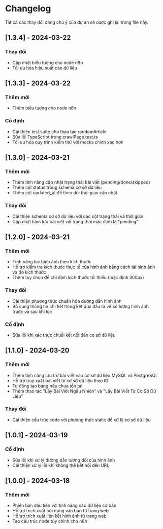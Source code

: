 # Changelog

Tất cả các thay đổi đáng chú ý của dự án sẽ được ghi lại trong file này.

## [1.3.4] - 2024-03-22

### Thay đổi
- Cập nhật biểu tượng cho node n8n
- Tối ưu hóa hiệu suất cào dữ liệu

## [1.3.3] - 2024-03-22

### Thêm mới
- Thêm biểu tượng cho node n8n

### Cố định
- Cải thiện test suite cho thao tác randomArticle
- Sửa lỗi TypeScript trong crawlPage.test.ts
- Tối ưu hóa quy trình kiểm thử với mocks chính xác hơn

## [1.3.0] - 2024-03-21

### Thêm mới
- Thêm tính năng cập nhật trạng thái bài viết (pending/done/skipped)
- Thêm cột status trong schema cơ sở dữ liệu
- Thêm cột updated_at để theo dõi thời gian cập nhật

### Thay đổi
- Cải thiện schema cơ sở dữ liệu với các cột trạng thái và thời gian
- Cập nhật hàm lưu bài viết với trạng thái mặc định là "pending"

## [1.2.0] - 2024-03-21

### Thêm mới
- Tính năng lọc hình ảnh theo kích thước
- Hỗ trợ kiểm tra kích thước thực tế của hình ảnh bằng cách tải hình ảnh và đo kích thước
- Thêm tùy chọn để chỉ định kích thước tối thiểu (mặc định 300px)

### Thay đổi
- Cải thiện phương thức chuẩn hóa đường dẫn hình ảnh
- Bổ sung thông tin chi tiết trong kết quả đầu ra về số lượng hình ảnh trước và sau khi lọc

### Cố định
- Sửa lỗi khi xác thực chuỗi kết nối đến cơ sở dữ liệu

## [1.1.0] - 2024-03-20

### Thêm mới
- Thêm tính năng lưu trữ bài viết vào cơ sở dữ liệu MySQL và PostgreSQL
- Hỗ trợ truy xuất bài viết từ cơ sở dữ liệu theo ID
- Tự động tạo bảng nếu chưa tồn tại
- Thêm thao tác "Lấy Bài Viết Ngẫu Nhiên" và "Lấy Bài Viết Từ Cơ Sở Dữ Liệu"

### Thay đổi
- Cải thiện cấu trúc code với phương thức static để xử lý cơ sở dữ liệu

## [1.0.1] - 2024-03-19

### Cố định
- Sửa lỗi khi xử lý đường dẫn tương đối của hình ảnh
- Cải thiện xử lý lỗi khi không thể kết nối đến URL

## [1.0.0] - 2024-03-18

### Thêm mới
- Phiên bản đầu tiên với tính năng cào dữ liệu cơ bản
- Hỗ trợ trích xuất nội dung văn bản từ trang web
- Hỗ trợ trích xuất liên kết hình ảnh từ trang web
- Tạo cấu trúc node tùy chỉnh cho n8n 